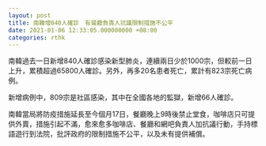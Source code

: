 ```yaml
---
layout: post
title: 南韓增840人確診　有餐廳負責人抗議限制措施不公平
date: 2021-01-06 12:33:05.000000000 +08:00
categories: rthk
---
```


南韓過去一日新增840人確診感染新型肺炎，連續兩日少於1000宗，但較前一日上升，累積超過65800人確診。另外，再多20名患者死亡，累計有823宗死亡病例。

新增病例中，809宗是社區感染，其中在全國各地的監獄，新增66人確診。

南韓當局將防疫措施延長至今個月17日，餐廳晚上9時後禁止堂食，咖啡店只可提供外賣，措施引起不滿，愈來愈多咖啡店、餐廳和網吧負責人加抗議行動，手持標語遊行到法院，批評政府的限制措施不公平，以及未有提供補償。
